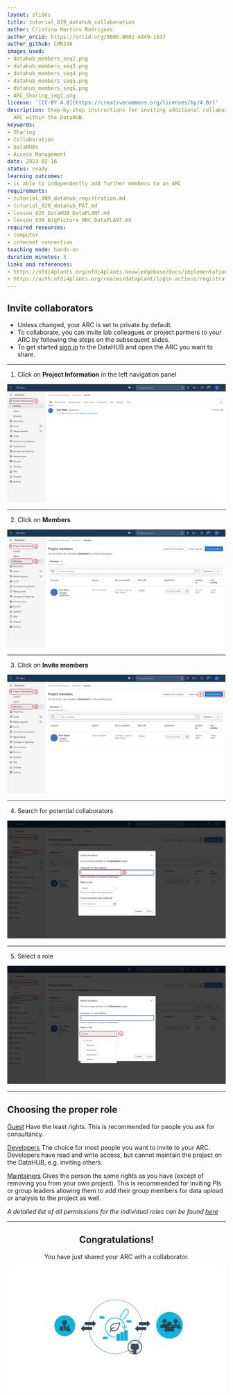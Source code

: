 ```yaml
---
layout: slides
title: tutorial_019_datahub_collaboration
author: Cristina Martins Rodrigues
author_orcid: https://orcid.org/0000-0002-4849-1537
author_github: CMR248
images_used:
- datahub_members_seq2.png
- datahub_members_seq3.png
- datahub_members_seq4.png
- datahub_members_seq5.png
- datahub_members_seq6.png
- ARC_Sharing_img1.png
license: '[CC-BY 4.0](https://creativecommons.org/licenses/by/4.0/)'
description: Step-by-step instructions for inviting additional collaborators to an
  ARC within the DataHUB.
keywords:
- Sharing
- Collaboration
- DataHUBs
- Access Management
date: 2023-02-16
status: ready
learning outcomes:
- is able to independently add further members to an ARC
requirements:
- tutorial_009_datahub_registration.md
- tutorial_020_datahub_PAT.md
- lesson_026_DataHUB_DataPLANT.md
- lesson_030_BigPicture_ARC_DataPLANT.md
required resources:
- computer
- internet connection
teaching mode: hands-on
duration_minutes: 3
links and references:
- https://nfdi4plants.org/nfdi4plants.knowledgebase/docs/implementation/QuickStart_arcCommander.html#invite-collaborators
- https://auth.nfdi4plants.org/realms/dataplant/login-actions/registration?client_id=account&tab_id=4bQkU161waI
---
```


## Invite collaborators

* Unless changed, your ARC is set to private by default. 
* To collaborate, you can invite lab colleagues or project partners to your ARC by following the steps on the subsequent slides. 
* To get started [sign in](https://auth.nfdi4plants.org/realms/dataplant/login-actions/registration?client_id=account&tab_id=4bQkU161waI) to the DataHUB and open the ARC you want to share.

---

1. Click on **Project Information** in the left navigation panel

![fit w:1050](../../../img/datahub_members_seq2.png)

---

2. Click on **Members**

![fit w:1050](../../../img/datahub_members_seq3.png)

---

3. Click on **Invite members**

![fit w:1050](../../../img/datahub_members_seq4.png)

---

4. Search for potential collaborators

![fit w:1050](../../../img/datahub_members_seq5.png)

---

5. Select a role 

![fit w:1050](../../../img/datahub_members_seq6.png)

<!-- Source to slide(s) -->
<!-- ../../bricks/datahub_invite-collaborators.md -->


---

## Choosing the proper role

<u>Guest</u>
Have the least rights. This is recommended for people you ask for consultancy.

<u>Developers</u> 
The choice for most people you want to invite to your ARC. Developers have read and write access, but cannot maintain the project on the DataHUB, e.g. inviting others.

<u>Maintainers</u> 
Gives the person the same rights as you have (except of removing you from your own project). This is recommended for inviting PIs or group leaders allowing them to add their group members for data upload or analysis to the project as well.

*A detailed list of all permissions for the individual roles can be found [here](https://docs.gitlab.com/ee/user/permissions.html)*

<!-- Source to slide(s) -->
<!-- ../../bricks/datahub_choose-collaborator-role.md -->


---

## <div align="center">Congratulations!</div>
<div align="center">You have just shared your ARC with a collaborator.</div>

<style scoped>

section p img {
width: 1000px;
height: 300px;
object-fit: cover;
object-position: 100% 45%;
/* display: block; */;
}
</style>

![](../../../img/ARC_Sharing_img1.png)

<!-- Source to slide(s) -->
<!-- ../../bricks/datahub_congrats-for-sharing.md -->



